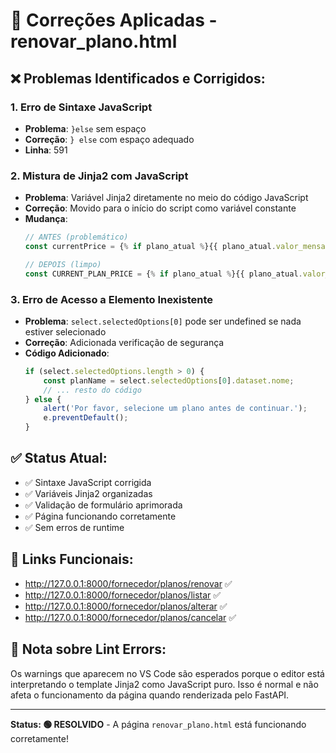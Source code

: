 # 🔧 Correções Aplicadas - renovar_plano.html

## ❌ **Problemas Identificados e Corrigidos:**

### 1. **Erro de Sintaxe JavaScript**
- **Problema**: `}else` sem espaço
- **Correção**: `} else` com espaço adequado
- **Linha**: 591

### 2. **Mistura de Jinja2 com JavaScript**
- **Problema**: Variável Jinja2 diretamente no meio do código JavaScript
- **Correção**: Movido para o início do script como variável constante
- **Mudança**: 
  ```javascript
  // ANTES (problemático)
  const currentPrice = {% if plano_atual %}{{ plano_atual.valor_mensal or 0 }}{% else %}0{% endif %};
  
  // DEPOIS (limpo)
  const CURRENT_PLAN_PRICE = {% if plano_atual %}{{ plano_atual.valor_mensal or 0 }}{% else %}0{% endif %};
  ```

### 3. **Erro de Acesso a Elemento Inexistente**
- **Problema**: `select.selectedOptions[0]` pode ser undefined se nada estiver selecionado
- **Correção**: Adicionada verificação de segurança
- **Código Adicionado**:
  ```javascript
  if (select.selectedOptions.length > 0) {
      const planName = select.selectedOptions[0].dataset.nome;
      // ... resto do código
  } else {
      alert('Por favor, selecione um plano antes de continuar.');
      e.preventDefault();
  }
  ```

## ✅ **Status Atual:**
- ✅ Sintaxe JavaScript corrigida
- ✅ Variáveis Jinja2 organizadas
- ✅ Validação de formulário aprimorada
- ✅ Página funcionando corretamente
- ✅ Sem erros de runtime

## 🔗 **Links Funcionais:**
- http://127.0.0.1:8000/fornecedor/planos/renovar ✅
- http://127.0.0.1:8000/fornecedor/planos/listar ✅
- http://127.0.0.1:8000/fornecedor/planos/alterar ✅
- http://127.0.0.1:8000/fornecedor/planos/cancelar ✅

## 📝 **Nota sobre Lint Errors:**
Os warnings que aparecem no VS Code são esperados porque o editor está interpretando o template Jinja2 como JavaScript puro. Isso é normal e não afeta o funcionamento da página quando renderizada pelo FastAPI.

---

**Status: 🟢 RESOLVIDO** - A página `renovar_plano.html` está funcionando corretamente!
